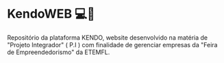 # KendoWEB 💻​​🏪​
Repositório da plataforma KENDO, website desenvolvido na matéria de "Projeto Integrador" ( P.I ) com finalidade de gerenciar empresas da "Feira de Empreendedorismo" da ETEMFL.
